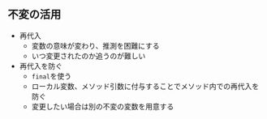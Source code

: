 ## 不変の活用
 - 再代入
   - 変数の意味が変わり、推測を困難にする
   - いつ変更されたのか追うのが難しい
 - 再代入を防ぐ
   - `final`を使う
   - ローカル変数、メソッド引数に付与することでメソッド内での再代入を防ぐ
   - 変更したい場合は別の不変の変数を用意する